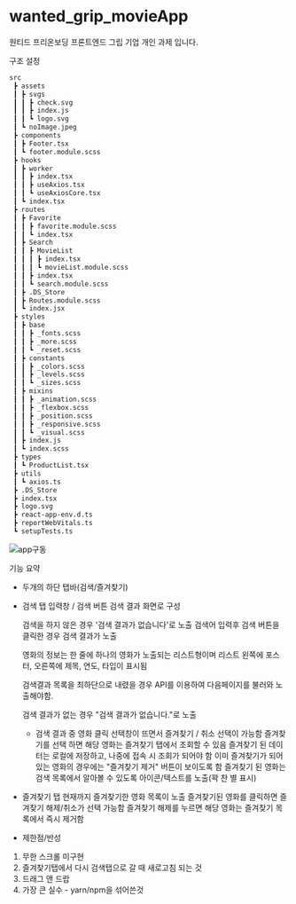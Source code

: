 # wanted_grip_movieApp
원티드 프리온보딩 프론트엔드 그립 기업 개인 과제 입니다.

구조 설정

```bash
src
 ┣ assets
 ┃ ┣ svgs
 ┃ ┃ ┣ check.svg
 ┃ ┃ ┣ index.js
 ┃ ┃ ┗ logo.svg
 ┃ ┗ noImage.jpeg
 ┣ components
 ┃ ┣ Footer.tsx
 ┃ ┗ footer.module.scss
 ┣ hooks
 ┃ ┣ worker
 ┃ ┃ ┣ index.tsx
 ┃ ┃ ┣ useAxios.tsx
 ┃ ┃ ┗ useAxiosCore.tsx
 ┃ ┗ index.tsx
 ┣ routes
 ┃ ┣ Favorite
 ┃ ┃ ┣ favorite.module.scss
 ┃ ┃ ┗ index.tsx
 ┃ ┣ Search
 ┃ ┃ ┣ MovieList
 ┃ ┃ ┃ ┣ index.tsx
 ┃ ┃ ┃ ┗ movieList.module.scss
 ┃ ┃ ┣ index.tsx
 ┃ ┃ ┗ search.module.scss
 ┃ ┣ .DS_Store
 ┃ ┣ Routes.module.scss
 ┃ ┗ index.jsx
 ┣ styles
 ┃ ┣ base
 ┃ ┃ ┣ _fonts.scss
 ┃ ┃ ┣ _more.scss
 ┃ ┃ ┗ _reset.scss
 ┃ ┣ constants
 ┃ ┃ ┣ _colors.scss
 ┃ ┃ ┣ _levels.scss
 ┃ ┃ ┗ _sizes.scss
 ┃ ┣ mixins
 ┃ ┃ ┣ _animation.scss
 ┃ ┃ ┣ _flexbox.scss
 ┃ ┃ ┣ _position.scss
 ┃ ┃ ┣ _responsive.scss
 ┃ ┃ ┗ _visual.scss
 ┃ ┣ index.js
 ┃ ┗ index.scss
 ┣ types
 ┃ ┗ ProductList.tsx
 ┣ utils
 ┃ ┗ axios.ts
 ┣ .DS_Store
 ┣ index.tsx
 ┣ logo.svg
 ┣ react-app-env.d.ts
 ┣ reportWebVitals.ts
 ┗ setupTests.ts
```

![app구동](https://user-images.githubusercontent.com/79175916/168455274-69781bf9-e50c-4f2a-93fd-ddeabaa6f791.gif)


기능 요약
- 두개의 하단 탭바(검색/즐겨찾기)

- 검색 탭
  입력창 / 검색 버튼
  검색 결과 화면로 구성

  검색을 하지 않은 경우 '검색 결과가 없습니다'로 노출
  검색어 입력후 검색 버튼을 클릭한 경우 검색 결과가 노출

  영화의 정보는 한 줄에 하나의 영화가 노출되는 리스트형이며
  리스트 왼쪽에 포스터, 오른쪽에 제목, 연도, 타입이 표시됨

  검색결과 목록을 최하단으로 내렸을 경우 API를 이용하여 다음페이지를 불러와 노출해야함.

  검색 결과가 없는 경우 "검색 결과가 없습니다."로 노출

  - 검색 결과 중 영화 클릭
    선택창이 뜨면서 즐겨찾기 / 취소 선택이 가능함
    즐겨찾기를 선택 하면 해당 영화는 즐겨찾기 탭에서 조회할 수 있음
    즐겨찾기 된 데이터는 로컬에 저장하고, 나중에 접속 시 조회가 되어야 함
    이미 즐겨찾기가 되어있는 영화의 경우에는 "즐겨찾기 제거" 버튼이 보이도록 함
    즐겨찾기 된 영화는 검색 목록에서 알아볼 수 있도록 아이콘/텍스트를 노출(꽉 찬 별 표시)

- 즐겨찾기 탭
  현재까지 즐겨찾기한 영화 목록이 노출
  즐겨찾기된 영화를 클릭하면 즐겨찾기 해제/취소가 선택 가능함
  즐겨찾기 해제를 누르면 해당 영화는 즐겨찾기 목록에서 즉시 제거함


- 제한점/반성
 1. 무한 스크롤 미구현
 2. 즐겨찾기탭에서 다시 검색탭으로 갈 때 새로고침 되는 것
 3. 드래그 앤 드랍
 4. 가장 큰 실수 - yarn/npm을 섞어쓴것